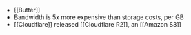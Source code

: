 - [[Butter]]
- Bandwidth is 5x more expensive than storage costs, per GB
- [[Cloudflare]] released [[Cloudflare R2]], an [[Amazon S3]]
